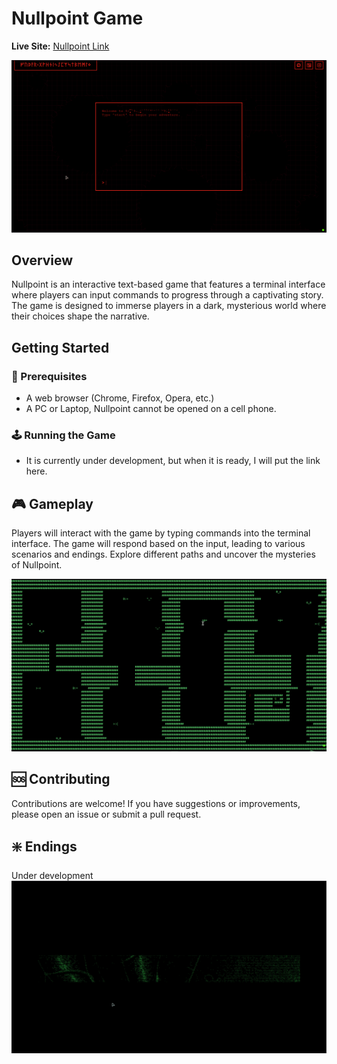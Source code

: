 # Nullpoint Game

**Live Site:** [Nullpoint Link](https://alex-gamero.github.io/Nullpoint/) 

![Demo of Terminal Nullpoint](assetsREADME/website1.gif)

## Overview
Nullpoint is an interactive text-based game that features a terminal interface where players can input commands to progress through a captivating story. The game is designed to immerse players in a dark, mysterious world where their choices shape the narrative.

## Getting Started

### 🚀 Prerequisites
- A web browser (Chrome, Firefox, Opera, etc.)
- A PC or Laptop, Nullpoint cannot be opened on a cell phone.

### 🕹️ Running the Game
- It is currently under development, but when it is ready, I will put the link here.

## 🎮 Gameplay
Players will interact with the game by typing commands into the terminal interface. The game will respond based on the input, leading to various scenarios and endings. Explore different paths and uncover the mysteries of Nullpoint.

![Minigames](assetsREADME/website2.gif)

## 🆘 Contributing
Contributions are welcome! If you have suggestions or improvements, please open an issue or submit a pull request.

## ❇️ Endings
Under development
![GOOD ENDING](assetsREADME/website3.gif)
